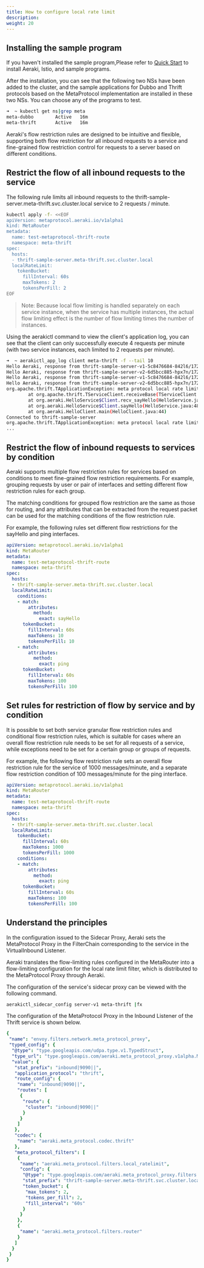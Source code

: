 ```yaml
---
title: How to configure local rate limit
description: 
weight: 20
---
```


## Installing the sample program

If you haven't installed the sample program,Please refer to [Quick Start](./../quickstart.md) to install Aeraki, Istio, and sample programs.

After the installation, you can see that the following two NSs have been added to the cluster, and the sample applications for Dubbo and Thrift protocols based on the MetaProtocol implementation are installed in these two NSs.
You can choose any of the programs to test.

```bash
➜  ~ kubectl get ns|grep meta
meta-dubbo        Active   16m
meta-thrift       Active   16m
```

Aeraki's flow restriction rules are designed to be intuitive and flexible, supporting both flow restriction for all inbound requests to a service and fine-grained flow restriction control for requests to a server based on different conditions.

## Restrict the flow of all inbound requests to the service

The following rule limits all inbound requests to the thrift-sample-server.meta-thrift.svc.cluster.local service to 2 requests / minute.

```bash
kubectl apply -f- <<EOF
apiVersion: metaprotocol.aeraki.io/v1alpha1
kind: MetaRouter
metadata:
  name: test-metaprotocol-thrift-route
  namespace: meta-thrift
spec:
  hosts:
  - thrift-sample-server.meta-thrift.svc.cluster.local
  localRateLimit:
    tokenBucket:
      fillInterval: 60s
      maxTokens: 2
      tokensPerFill: 2
EOF
```

> Note: Because local flow limiting is handled separately on each service instance, when the service has multiple instances, the actual flow limiting effect is the number of flow limiting times the number of instances.


Using the aerakictl command to view the client's application log, you can see that the client can only successfully execute 4 requests per minute (with two service instances, each limited to 2 requests per minute).

```bash
➜  ~ aerakictl_app_log client meta-thrift -f --tail 10
Hello Aeraki, response from thrift-sample-server-v1-5c8476684-842l6/172.17.0.40
Hello Aeraki, response from thrift-sample-server-v2-6d5bcc885-hpx7n/172.17.0.41
Hello Aeraki, response from thrift-sample-server-v1-5c8476684-842l6/172.17.0.40
Hello Aeraki, response from thrift-sample-server-v2-6d5bcc885-hpx7n/172.17.0.41
org.apache.thrift.TApplicationException: meta protocol local rate limit: request '5' has been rate limited
        at org.apache.thrift.TServiceClient.receiveBase(TServiceClient.java:79)
        at org.aeraki.HelloService$Client.recv_sayHello(HelloService.java:61)
        at org.aeraki.HelloService$Client.sayHello(HelloService.java:48)
        at org.aeraki.HelloClient.main(HelloClient.java:44)
Connected to thrift-sample-server
org.apache.thrift.TApplicationException: meta protocol local rate limit: request '1' has been rate limited
...
```

## Restrict the flow of inbound requests to services by condition

Aeraki supports multiple flow restriction rules for services based on conditions to meet fine-grained flow restriction requirements. For example, grouping requests by user or pair of interfaces and setting different flow restriction rules for each group. 

The matching conditions for grouped flow restriction are the same as those for routing, and any attributes that can be extracted from the request packet can be used for the matching conditions of the flow restriction rule.

For example, the following rules set different flow restrictions for the sayHello and ping interfaces.

```yaml
apiVersion: metaprotocol.aeraki.io/v1alpha1
kind: MetaRouter
metadata:
  name: test-metaprotocol-thrift-route
  namespace: meta-thrift
spec:
  hosts:
  - thrift-sample-server.meta-thrift.svc.cluster.local
  localRateLimit:
    conditions:
    - match:
        attributes:
          method:
            exact: sayHello
      tokenBucket:
        fillInterval: 60s
        maxTokens: 10
        tokensPerFill: 10
    - match:
        attributes:
          method:
            exact: ping
      tokenBucket:
        fillInterval: 60s
        maxTokens: 100
        tokensPerFill: 100
```

## Set rules for restriction of flow by service and by condition

It is possible to set both service granular flow restriction rules and conditional flow restriction rules, which is suitable for cases where an overall flow restriction rule needs to be set for all requests of a service, while exceptions need to be set for a certain group or groups of requests.

For example, the following flow restriction rule sets an overall flow restriction rule for the service of 1000 messages/minute, and a separate flow restriction condition of 100 messages/minute for the ping interface.

```yaml
apiVersion: metaprotocol.aeraki.io/v1alpha1
kind: MetaRouter
metadata:
  name: test-metaprotocol-thrift-route
  namespace: meta-thrift
spec:
  hosts:
  - thrift-sample-server.meta-thrift.svc.cluster.local
  localRateLimit:
    tokenBucket:
      fillInterval: 60s
      maxTokens: 1000
      tokensPerFill: 1000
    conditions:
    - match:
        attributes:
          method:
            exact: ping
      tokenBucket:
        fillInterval: 60s
        maxTokens: 100
        tokensPerFill: 100
```

## Understand the principles

In the configuration issued to the Sidecar Proxy, Aeraki sets the MetaProtocol Proxy in the FilterChain corresponding to the service in the VirtualInbound Listener.

Aeraki translates the flow-limiting rules configured in the MetaRouter into a flow-limiting configuration for the local rate limit filter, which is distributed to the MetaProtocol Proxy through Aeraki.

The configuration of the service's sidecar proxy can be viewed with the following command.

``` bash
aerakictl_sidecar_config server-v1 meta-thrift |fx
```

The configuration of the MetaProtocol Proxy in the Inbound Listener of the Thrift service is shown below.

```yaml
{
 "name": "envoy.filters.network.meta_protocol_proxy",
 "typed_config": {
  "@type": "type.googleapis.com/udpa.type.v1.TypedStruct",
  "type_url": "type.googleapis.com/aeraki.meta_protocol_proxy.v1alpha.MetaProtocolProxy",
  "value": {
   "stat_prefix": "inbound|9090||",
   "application_protocol": "thrift",
   "route_config": {
    "name": "inbound|9090||",
    "routes": [
     {
      "route": {
       "cluster": "inbound|9090||"
      }
     }
    ]
   },
   "codec": {
    "name": "aeraki.meta_protocol.codec.thrift"
   },
   "meta_protocol_filters": [
    {
     "name": "aeraki.meta_protocol.filters.local_ratelimit",
     "config": {
      "@type": "type.googleapis.com/aeraki.meta_protocol_proxy.filters.local_ratelimit.v1alpha.LocalRateLimit",
      "stat_prefix": "thrift-sample-server.meta-thrift.svc.cluster.local",
      "token_bucket": {
       "max_tokens": 2,
       "tokens_per_fill": 2,
       "fill_interval": "60s"
      }
     }
    },
    {
     "name": "aeraki.meta_protocol.filters.router"
    }
   ]
  }
 }
}
```







